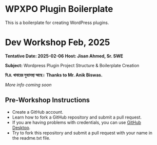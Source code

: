 # WPXPO Plugin Boilerplate

This is a boilerplate for creating WordPress plugins.

# Dev Workshop Feb, 2025
**Tentative Date: 2025-02-06**
**Host: Jisan Ahmed, Sr. SWE**

**Subject:** Wordpress Plugin Project Structure & Boilerplate Creation

**বি.দ্র. খাবারের সুব্যাবস্থা আছে। Thanks to Mr. Anik Biswas.**

_More info coming soon_


## Pre-Workshop Instructions
- Create a GitHub account.
- Learn how to fork a GitHub repository and submit a pull request.
- If you are having problems with credentials, you can use [GitHub Desktop](https://desktop.github.com/download/).
- Try to fork this repository and submit a pull request with your name in the readme.txt file.
